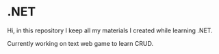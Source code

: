 # .NET
Hi,
in this repository I keep all my materials I created while learning .NET.

Currently working on text web game to learn CRUD.
